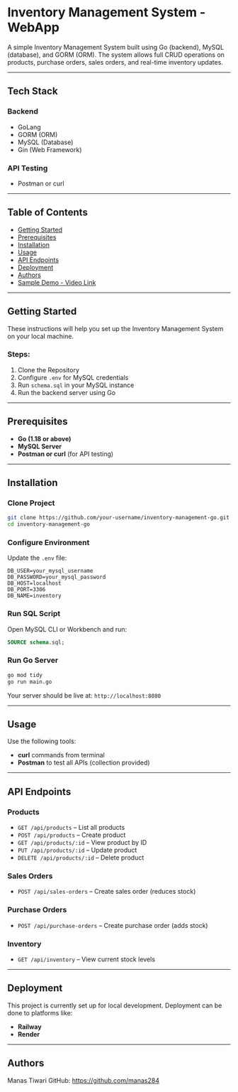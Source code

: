 # Inventory Management System - WebApp

A simple Inventory Management System built using Go (backend), MySQL (database), and GORM (ORM). The system allows full CRUD operations on products, purchase orders, sales orders, and real-time inventory updates.

---

## Tech Stack

### Backend

* GoLang
* GORM (ORM)
* MySQL (Database)
* Gin (Web Framework)

### API Testing

* Postman or curl

---

## Table of Contents

* [Getting Started](#getting-started)
* [Prerequisites](#prerequisites)
* [Installation](#installation)
* [Usage](#usage)
* [API Endpoints](#api-endpoints)
* [Deployment](#deployment)
* [Authors](#authors)
* [Sample Demo - Video Link](#sample-demo---video-link)

---

## Getting Started

These instructions will help you set up the Inventory Management System on your local machine.

### Steps:

1. Clone the Repository
2. Configure `.env` for MySQL credentials
3. Run `schema.sql` in your MySQL instance
4. Run the backend server using Go

---

## Prerequisites

* **Go (1.18 or above)**
* **MySQL Server**
* **Postman or curl** (for API testing)

---

## Installation

### Clone Project

```bash
git clone https://github.com/your-username/inventory-management-go.git
cd inventory-management-go
```

### Configure Environment

Update the `.env` file:

```env
DB_USER=your_mysql_username
DB_PASSWORD=your_mysql_password
DB_HOST=localhost
DB_PORT=3306
DB_NAME=inventory
```

### Run SQL Script

Open MySQL CLI or Workbench and run:

```sql
SOURCE schema.sql;
```

### Run Go Server

```bash
go mod tidy
go run main.go
```

Your server should be live at: `http://localhost:8080`

---

## Usage

Use the following tools:

* **curl** commands from terminal
* **Postman** to test all APIs (collection provided)

---

## API Endpoints

### Products

* `GET /api/products` – List all products
* `POST /api/products` – Create product
* `GET /api/products/:id` – View product by ID
* `PUT /api/products/:id` – Update product
* `DELETE /api/products/:id` – Delete product

### Sales Orders

* `POST /api/sales-orders` – Create sales order (reduces stock)

### Purchase Orders

* `POST /api/purchase-orders` – Create purchase order (adds stock)

### Inventory

* `GET /api/inventory` – View current stock levels

---

## Deployment

This project is currently set up for local development. Deployment can be done to platforms like:

* **Railway**
* **Render**

---

## Authors

Manas Tiwari
GitHub: https://github.com/manas284

